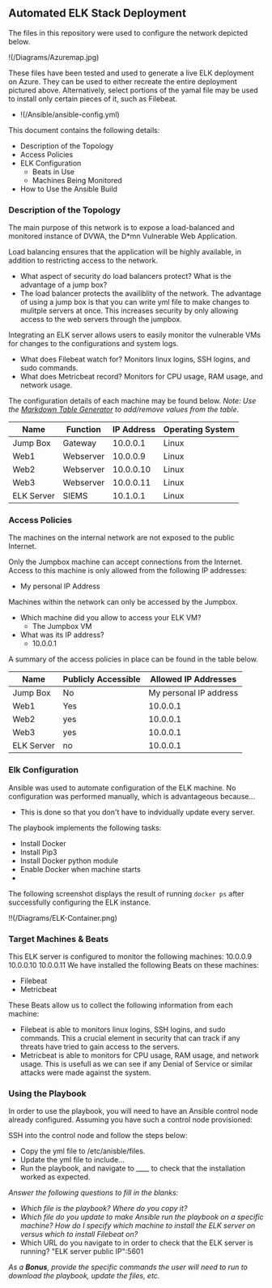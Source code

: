 ## Automated ELK Stack Deployment

The files in this repository were used to configure the network depicted below.

!(/Diagrams/Azuremap.jpg)

These files have been tested and used to generate a live ELK deployment on Azure. They can be used to either recreate the entire deployment pictured above. Alternatively, select portions of the yamal file may be used to install only certain pieces of it, such as Filebeat.

  - !(/Ansible/ansible-config.yml)

This document contains the following details:
- Description of the Topology
- Access Policies
- ELK Configuration
  - Beats in Use
  - Machines Being Monitored
- How to Use the Ansible Build


### Description of the Topology

The main purpose of this network is to expose a load-balanced and monitored instance of DVWA, the D*mn Vulnerable Web Application.

Load balancing ensures that the application will be highly available, in addition to restricting access to the network.
- What aspect of security do load balancers protect? What is the advantage of a jump box?
-   The load balancer protects the availiblity of the network. The advantage of using a jump box is that you can write yml file to make changes to mulitple servers at once. This increases security by only allowing access to the web servers through the jumpbox.

Integrating an ELK server allows users to easily monitor the vulnerable VMs for changes to the configurations and system logs.
- What does Filebeat watch for? Monitors linux logins, SSH logins, and sudo commands.
- What does Metricbeat record? Monitors for CPU usage, RAM usage, and network usage.

The configuration details of each machine may be found below.
_Note: Use the [Markdown Table Generator](http://www.tablesgenerator.com/markdown_tables) to add/remove values from the table_.

| Name     | Function | IP Address | Operating System |
|----------|----------|------------|------------------|
| Jump Box | Gateway  | 10.0.0.1   | Linux            |
| Web1     | Webserver| 10.0.0.9    |Linux                  |
| Web2     | Webserver| 10.0.0.10   |Linux                  |
| Web3     | Webserver| 10.0.0.11  |Linux                  |
| ELK Server| SIEMS   | 10.1.0.1           |Linux                  |

### Access Policies

The machines on the internal network are not exposed to the public Internet. 

Only the Jumpbox machine can accept connections from the Internet. Access to this machine is only allowed from the following IP addresses:
- My personal IP Address

Machines within the network can only be accessed by the Jumpbox.
- Which machine did you allow to access your ELK VM? 
    - The Jumpbox VM
- What was its IP address?
    - 10.0.0.1

A summary of the access policies in place can be found in the table below.

| Name     | Publicly Accessible | Allowed IP Addresses |
|----------|---------------------|----------------------|
| Jump Box | No              | My personal IP address   |
|    Web1  | Yes                    |       10.0.0.1            |
|   Web2       |    yes             |       10.0.0.1           |
|   Web3       |      yes           |       10.0.0.1            |
|   ELK Server  |        no         |       10.0.0.1           |
### Elk Configuration

Ansible was used to automate configuration of the ELK machine. No configuration was performed manually, which is advantageous because...
- This is done so that you don't have to indvidually update every server.

The playbook implements the following tasks:
- Install Docker
- Install Pip3
- Install Docker python module
- Enable Docker when machine starts
- 

The following screenshot displays the result of running `docker ps` after successfully configuring the ELK instance.

!!(/Diagrams/ELK-Container.png)

### Target Machines & Beats
This ELK server is configured to monitor the following machines:
10.0.0.9
10.0.0.10
10.0.0.11
We have installed the following Beats on these machines:
- Filebeat
- Metricbeat 

These Beats allow us to collect the following information from each machine:
- Filebeat is able to monitors linux logins, SSH logins, and sudo commands. This a crucial element in security that can track if any threats have tried to gain access to the servers.
- Metricbeat is able to monitors for CPU usage, RAM usage, and network usage. This is usefull as we can see if any Denial of Service or similar attacks were made against the system.

### Using the Playbook
In order to use the playbook, you will need to have an Ansible control node already configured. Assuming you have such a control node provisioned: 

SSH into the control node and follow the steps below:
- Copy the yml file to /etc/anisble/files.
- Update the yml file to include...
- Run the playbook, and navigate to ____ to check that the installation worked as expected.

_Answer the following questions to fill in the blanks:_
- _Which file is the playbook? Where do you copy it?_
- _Which file do you update to make Ansible run the playbook on a specific machine? How do I specify which machine to install the ELK server on versus which to install Filebeat on?_
- Which URL do you navigate to in order to check that the ELK server is running?
"ELK server public IP":5601

_As a **Bonus**, provide the specific commands the user will need to run to download the playbook, update the files, etc._